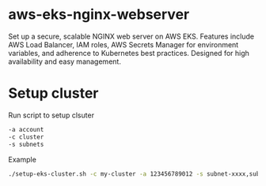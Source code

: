 # aws-eks-nginx-webserver
Set up a secure, scalable NGINX web server on AWS EKS. Features include AWS Load Balancer, IAM roles, AWS Secrets Manager for environment variables, and adherence to Kubernetes best practices. Designed for high availability and easy management.

# Setup cluster

Run script to setup clsuter
```sh
-a account
-c cluster
-s subnets

```

Example
```sh
./setup-eks-cluster.sh -c my-cluster -a 123456789012 -s subnet-xxxx,subnet-yyyy,subnet-zzzz
```